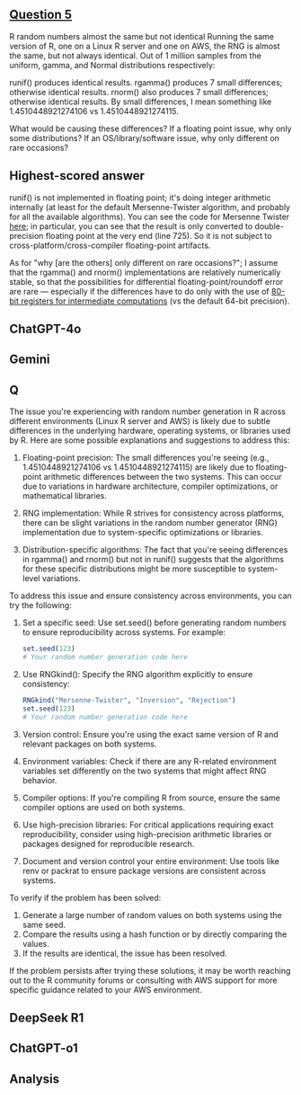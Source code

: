 ## [Question 5](https://stackoverflow.com/questions/79160921/r-random-numbers-almost-the-same-but-not-identical)

R random numbers almost the same but not identical
Running the same version of R, one on a Linux R server and one on AWS, the RNG is almost the same, but not always identical. Out of 1 million samples from the uniform, gamma, and Normal distributions respectively:

runif() produces identical results.
rgamma() produces 7 small differences; otherwise identical results.
rnorm() also produces 7 small differences; otherwise identical results.
By small differences, I mean something like 1.4510448921274106 vs 1.4510448921274115.

What would be causing these differences? If a floating point issue, why only some distributions? If an OS/library/software issue, why only different on rare occasions?


## Highest-scored answer 

runif() is not implemented in floating point; it's doing integer arithmetic internally (at least for the default Mersenne-Twister algorithm, and probably for all the available algorithms). You can see the code for Mersenne Twister [here](https://github.com/r-devel/r-svn/blob/333d192c97e93a4003b020315f8fecd58df08da9/src/main/RNG.c#L625-L726); in particular, you can see that the result is only converted to double-precision floating point at the very end (line 725). So it is not subject to cross-platform/cross-compiler floating-point artifacts.

As for "why [are the others] only different on rare occasions?"; I assume that the rgamma() and rnorm() implementations are relatively numerically stable, so that the possibilities for differential floating-point/roundoff error are rare — especially if the differences have to do only with the use of [80-bit registers for intermediate computations](https://stackoverflow.com/questions/612507/what-are-the-applications-benefits-of-an-80-bit-extended-precision-data-type) (vs the default 64-bit precision).


## ChatGPT-4o




## Gemini




## Q

The issue you're experiencing with random number generation in R across different environments (Linux R server and AWS) is likely due to subtle differences in the underlying hardware, operating systems, or libraries used by R. Here are some possible explanations and suggestions to address this:

1. Floating-point precision: The small differences you're seeing (e.g., 1.4510448921274106 vs 1.4510448921274115) are likely due to floating-point arithmetic differences between the two systems. This can occur due to variations in hardware architecture, compiler optimizations, or mathematical libraries.

2. RNG implementation: While R strives for consistency across platforms, there can be slight variations in the random number generator (RNG) implementation due to system-specific optimizations or libraries.

3. Distribution-specific algorithms: The fact that you're seeing differences in rgamma() and rnorm() but not in runif() suggests that the algorithms for these specific distributions might be more susceptible to system-level variations.

To address this issue and ensure consistency across environments, you can try the following:

1. Set a specific seed: Use set.seed() before generating random numbers to ensure reproducibility across systems. For example:

   ```R
   set.seed(123)
   # Your random number generation code here
   ```

2. Use RNGkind(): Specify the RNG algorithm explicitly to ensure consistency:

   ```R
   RNGkind("Mersenne-Twister", "Inversion", "Rejection")
   set.seed(123)
   # Your random number generation code here
   ```

3. Version control: Ensure you're using the exact same version of R and relevant packages on both systems.

4. Environment variables: Check if there are any R-related environment variables set differently on the two systems that might affect RNG behavior.

5. Compiler options: If you're compiling R from source, ensure the same compiler options are used on both systems.

6. Use high-precision libraries: For critical applications requiring exact reproducibility, consider using high-precision arithmetic libraries or packages designed for reproducible research.

7. Document and version control your entire environment: Use tools like renv or packrat to ensure package versions are consistent across systems.

To verify if the problem has been solved:

1. Generate a large number of random values on both systems using the same seed.
2. Compare the results using a hash function or by directly comparing the values.
3. If the results are identical, the issue has been resolved.

If the problem persists after trying these solutions, it may be worth reaching out to the R community forums or consulting with AWS support for more specific guidance related to your AWS environment.


## DeepSeek R1



## ChatGPT-o1




## Analysis 

